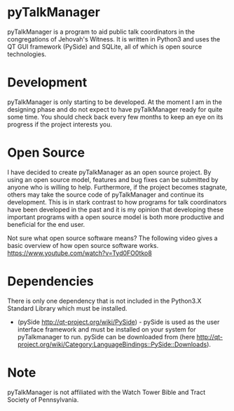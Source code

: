 pyTalkManager
=============

pyTalkManager is a program to aid public talk coordinators in the
congregations of Jehovah's Witness. It is written in Python3 and uses
the QT GUI framework (PySide) and SQLite, all of which is open source
technologies.

Development
===========

pyTalkManager is only starting to be developed. At the moment I am
in the designing phase and do not expect to have pyTalkManager ready
for quite some time. You should check back every few months to keep an
eye on its progress if the project interests you.

Open Source
===========

I have decided to create pyTalkManager as an open source project. By
using an open source model, features and bug fixes can be submitted by anyone
who is willing to help. Furthermore, if the project becomes stagnate,
others may take the source code of pyTalkManager and continue its
development. This is in stark contrast to how programs for talk
coordinators have been developed in the past and it is my opinion that developing
these important programs with a open source model is both more
productive and beneficial for the end user.

Not sure what open source software means? The following video gives a basic
overview of how open source software
works. https://www.youtube.com/watch?v=Tyd0FO0tko8

Dependencies
============

There is only one dependency that is not included in the Python3.X
Standard Library which must be installed.

* (pySide http://qt-project.org/wiki/PySide) - pySide is used as the
  user interface framework and must be installed on your system for
  pyTalkmanager to run. pySide can be downloaded from (here
  http://qt-project.org/wiki/Category:LanguageBindings::PySide::Downloads).

Note
====

pyTalkManager is not affiliated with the Watch Tower Bible and Tract Society of Pennsylvania.
